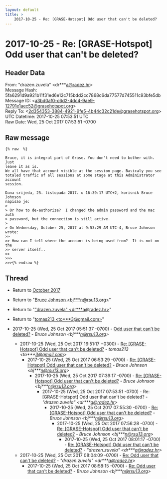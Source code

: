 ```yaml
---
layout: default
title: >
    2017-10-25 - Re: [GRASE-Hotspot] Odd user that can't be deleted?
---
```


# 2017-10-25 - Re: [GRASE-Hotspot] Odd user that can't be deleted?

## Header Data

From: "drazen.zuvela" \<dr***a@radez.hr\><br>
Message Hash: 5fa6291d9a921b11f31ed6e12c715bdd2cc7868c6da77577d745511c93bfe5db<br>
Message ID: \<a3bd0af0-c6d2-4dc4-9ae9-12791e1aec52@grasehotspot.org\><br>
Reply To: \<2d354353-3884-4921-9fe5-4b44c32c21de@grasehotspot.org\><br>
UTC Datetime: 2017-10-25 07:53:51 UTC<br>
Raw Date: Wed, 25 Oct 2017 07:53:51 -0700<br>

## Raw message

```
{% raw  %}

Bruce, it is integral part of Grase. You don't need to bother with. Just 
leave it as is.
We all have that account visible at the session page. Basicaly you see 
totaled traffic of all sessions at some stage at this Administrator account 
session.

Dana srijeda, 25. listopada 2017. u 16:39:17 UTC+2, korisnik Bruce Johnson 
napisao je:
>
> Or how to de-authorize?  I changed the admin password and the mac auth 
> password, but the connection is still active.
>
> On Wednesday, October 25, 2017 at 9:53:29 AM UTC-4, Bruce Johnson wrote:
>>
>> How can I tell where the account is being used from?  It is not on the 
>> server itself..
>>
>>>
>>>{% endraw %}
```

## Thread

+ Return to [October 2017](/archive/2017/10)

+ Return to "[Bruce Johnson <bj***n<span>@</span>rsu13.org>](/authors/bj___n_at_rsu13_org)"
+ Return to "["drazen.zuvela" <dr***a<span>@</span>radez.hr>](/authors/dr___a_at_radez_hr)"
+ Return to "[tomas213 <to***3<span>@</span>gmail.com>](/authors/to___3_at_gmail_com)"

+ 2017-10-25 (Wed, 25 Oct 2017 05:51:37 -0700) - [Odd user that can't be deleted?](/archive/2017/10/66908afebe394fcf302d8b68258358c6a372fba2915486cdd6ff886291971e48) - _Bruce Johnson \<bj***n@rsu13.org\>_
  + 2017-10-25 (Wed, 25 Oct 2017 16:51:17 +0300) - [Re: [GRASE-Hotspot] Odd user that can't be deleted?](/archive/2017/10/ea582424cea9dc252690615dca7d3dd645f2f10f167bcc18ebeaf9d186322b26) - _tomas213 \<to***3@gmail.com\>_
    + 2017-10-25 (Wed, 25 Oct 2017 06:53:29 -0700) - [Re: [GRASE-Hotspot] Odd user that can't be deleted?](/archive/2017/10/312c5820c80c6d8fab7ebbc0e1998990a9787839fd2f06900bb1c1306179d0ed) - _Bruce Johnson \<bj***n@rsu13.org\>_
      + 2017-10-25 (Wed, 25 Oct 2017 07:39:17 -0700) - [Re: [GRASE-Hotspot] Odd user that can't be deleted?](/archive/2017/10/d150c4a1ddda4fb988af76b984246484ea3c0bf5524ba9e166e89dbb8499b228) - _Bruce Johnson \<bj***n@rsu13.org\>_
        + 2017-10-25 (Wed, 25 Oct 2017 07:53:51 -0700) - Re: [GRASE-Hotspot] Odd user that can't be deleted? - _"drazen.zuvela" \<dr***a@radez.hr\>_
          + 2017-10-25 (Wed, 25 Oct 2017 07:55:30 -0700) - [Re: [GRASE-Hotspot] Odd user that can't be deleted?](/archive/2017/10/c7eaa40d45da2e615329a30dcc700a2f5aa71bdc666d63df8aa923a8bdd6f1cc) - _Bruce Johnson \<bj***n@rsu13.org\>_
            + 2017-10-25 (Wed, 25 Oct 2017 07:56:28 -0700) - [Re: [GRASE-Hotspot] Odd user that can't be deleted?](/archive/2017/10/578433911444ea950ba840228efb510ac980abdd8ace025251c99d1bb9e25cd8) - _Bruce Johnson \<bj***n@rsu13.org\>_
              + 2017-10-25 (Wed, 25 Oct 2017 08:01:17 -0700) - [Re: [GRASE-Hotspot] Odd user that can't be deleted?](/archive/2017/10/1a25445f7ebc37133a33ed4e811aebe681133ae868bc16e15085caefe7190125) - _"drazen.zuvela" \<dr***a@radez.hr\>_
  + 2017-10-25 (Wed, 25 Oct 2017 08:04:09 -0700) - [Re: Odd user that can't be deleted?](/archive/2017/10/2ec4a1ec4a8e944f78a9794c85bf55193eb15d6a952493d3bd570182f988ebb3) - _"drazen.zuvela" \<dr***a@radez.hr\>_
    + 2017-10-25 (Wed, 25 Oct 2017 08:58:15 -0700) - [Re: Odd user that can't be deleted?](/archive/2017/10/25251999ecd89ee52b20e23b7cca82b07e0fdf1f3d336c65ccde799ca8bba8ba) - _Bruce Johnson \<bj***n@rsu13.org\>_

